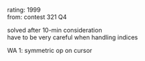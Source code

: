 rating: 1999  
from: contest 321 Q4

solved after 10-min consideration  
have to be very careful when handling indices

WA 1: symmetric op on cursor